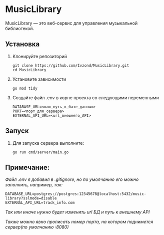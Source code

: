 # MusicLibrary

MusicLibrary — это веб-сервис для управления музыкальной библиотекой.

## Установка

1. Клонируйте репозиторий
    ```
    git clone https://github.com/Ivzond/MusicLibrary.git
    cd MusicLibrary
    ```
2. Установите зависимости
    ```
    go mod tidy 
    ```
3. Создайте файл .env в корне проекта со следующими переменными
    ```
    DATABASE_URL=<ваш_путь_к_базе_данных>
    PORT=<порт_для_сервера>
    EXTERNAL_API_URL=<url_внешнего_API>
    ```

## Запуск
1. Для запуска сервера выполните:
    ```
    go run cmd/server/main.go
    ```
   
## Примечание:

*Файл .env я добавил в .gitignore, но по умолчанию его можно заполнить, например, так:*
```
DATABASE_URL=postgres://postgres:12345678@localhost:5432/music-library?sslmode=disable
EXTERNAL_API_URL=track_info.com
```

*Так или иначе нужно будет изменить url БД и путь к внешнему API* 

*Также можно явно прописать номер порта, на котором поднимется сервер(по умолчанию :8080)*

